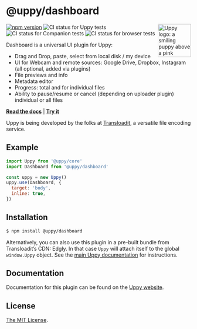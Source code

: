 # @uppy/dashboard

<img src="https://uppy.io/img/logo.svg" width="90" alt="Uppy logo: a smiling puppy above a pink upwards arrow" align="right">

[![npm version](https://img.shields.io/npm/v/@uppy/dashboard.svg?style=flat-square)](https://www.npmjs.com/package/@uppy/dashboard)
![CI status for Uppy tests](https://github.com/transloadit/uppy/workflows/Tests/badge.svg)
![CI status for Companion tests](https://github.com/transloadit/uppy/workflows/Companion/badge.svg)
![CI status for browser tests](https://github.com/transloadit/uppy/workflows/End-to-end%20tests/badge.svg)

Dashboard is a universal UI plugin for Uppy:

* Drag and Drop, paste, select from local disk / my device
* UI for Webcam and remote sources: Google Drive, Dropbox, Instagram (all optional, added via plugins)
* File previews and info
* Metadata editor
* Progress: total and for individual files
* Ability to pause/resume or cancel (depending on uploader plugin) individual or all files

**[Read the docs](https://uppy.io/docs/dashboard/)** | **[Try it](https://uppy.io/examples/dashboard/)**

Uppy is being developed by the folks at [Transloadit](https://transloadit.com), a versatile file encoding service.

## Example

```js
import Uppy from '@uppy/core'
import Dashboard from '@uppy/dashboard'

const uppy = new Uppy()
uppy.use(Dashboard, {
  target: 'body',
  inline: true,
})
```

## Installation

```bash
$ npm install @uppy/dashboard
```

Alternatively, you can also use this plugin in a pre-built bundle from Transloadit’s CDN: Edgly. In that case `Uppy` will attach itself to the global `window.Uppy` object. See the [main Uppy documentation](https://uppy.io/docs/#Installation) for instructions.

## Documentation

Documentation for this plugin can be found on the [Uppy website](https://uppy.io/docs/dashboard).

## License

[The MIT License](./LICENSE).
